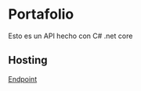 # Portafolio
Esto es un API hecho con C# .net core
## Hosting
[Endpoint](http://ec2-52-91-126-151.compute-1.amazonaws.com:5000/Message/Alex)